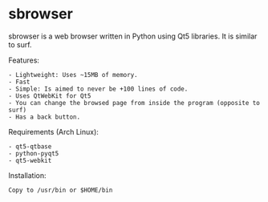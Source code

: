 # sbrowser
sbrowser is a web browser written in Python using Qt5 libraries. It is similar to surf.

Features:

	- Lightweight: Uses ~15MB of memory.
	- Fast
	- Simple: Is aimed to never be +100 lines of code.
	- Uses QtWebKit for Qt5
	- You can change the browsed page from inside the program (opposite to surf)
	- Has a back button. 

Requirements (Arch Linux):

	- qt5-qtbase
	- python-pyqt5
	- qt5-webkit

Installation:

	Copy to /usr/bin or $HOME/bin
